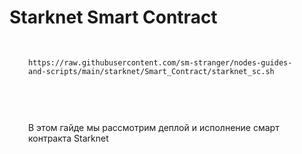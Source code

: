 <h1>Starknet Smart Contract</h1>

<pre style="padding:30px"><code>https://raw.githubusercontent.com/sm-stranger/nodes-guides-and-scripts/main/starknet/Smart_Contract/starknet_sc.sh</code></pre>

<p style="padding:30px">В этом гайде мы рассмотрим деплой и исполнение смарт контракта Starknet</p>
